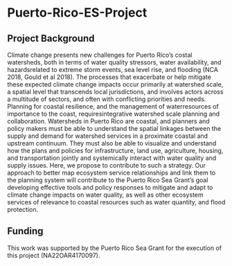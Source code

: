 # Puerto-Rico-ES-Project

## Project Background
Climate change presents new challenges for Puerto Rico’s costal watersheds, both in terms of
water quality stressors, water availability, and hazardsrelated to extreme storm events, sea level
rise, and flooding (NCA 2018, Gould et al 2018). The processes that exacerbate or help
mitigate these expected climate change impacts occur primarily at watershed scale, a spatial
level that transcends local jurisdictions, and involves actors across a multitude of sectors, and
often with conflicting priorities and needs. Planning for coastal resilience, and the
management of waterresources of importance to the coast, requiresintegrative watershed scale
planning and collaboration. Watersheds in Puerto Rico are coastal, and planners and policy
makers must be able to understand the spatial linkages between the supply and demand for
watershed services in a proximate coastal and upstream continuum. They must also be able to
visualize and understand how the plans and policies for infrastructure, land use, agriculture,
housing, and transportation jointly and systemically interact with water quality and supply
issues. Here, we propose to contribute to such a strategy. Our approach to better map ecosystem service 
relationships and link them to the planning system will contribute to the Puerto Rico Sea Grant’s goal
developing effective tools and policy responses to mitigate and adapt to climate change
impacts on water quality, as well as other ecosystem services of relevance to coastal resources
such as water quantity, and flood protection.

## Funding
This work was supported by the Puerto Rico Sea Grant for the execution of this project (NA22OAR4170097).
